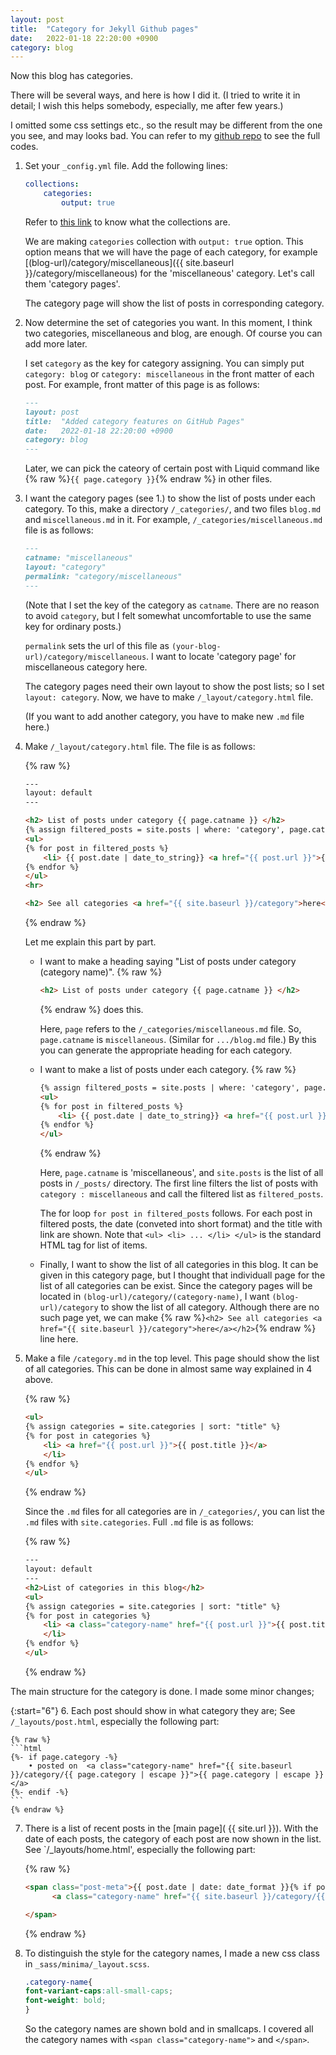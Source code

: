 ```yaml
---
layout: post
title:  "Category for Jekyll Github pages"
date:   2022-01-18 22:20:00 +0900
category: blog
---
```

Now this blog has categories. 

There will be several ways, and here is how I did it. (I tried to write it in detail; I wish this helps somebody, especially, me after few years.) 

I omitted some css settings etc., so the result may be different from the one you see, and may looks bad. You can refer to my [github repo](https://github.com/hojin-kim/blog) to see the full codes. 

1. Set your `_config.yml` file. Add the following lines:

    ```yaml
    collections:
        categories:
            output: true
    ```

    Refer to [this link](https://jekyllrb.com/docs/collections/) to know what the collections are. 

    We are making `categories` collection with `output: true` option. This option means that we will have the page of each category, for example [(blog-url)/category/miscellaneous]({{ site.baseurl }}/category/miscellaneous) for the '<span class="category-name">miscellaneous</span>' category. Let's call them 'category pages'.
    
    The category page will show the list of posts in corresponding category.

2. Now determine the set of categories you want. 
    In this moment, I think two categories, <span class='category-name'> miscellaneous</span> and <span class='category-name'>blog</span>, are enough. Of course you can add more later. 
    
    I set `category` as the key for category assigning. You can simply put `category: blog` or `category: miscellaneous` in the front matter of each post. For example, front matter of this page is as follows:

    ```markdown
    ---
    layout: post
    title:  "Added category features on GitHub Pages"
    date:   2022-01-18 22:20:00 +0900
    category: blog
    ---
    ```

    Later, we can pick the cateory of certain post with Liquid command like {% raw %}`{{ page.category }}`{% endraw %} in other files.


3.  I want the category pages (see 1.) to show the list of posts under each category. To this, make a directory `/_categories/`, and two files `blog.md` and `miscellaneous.md` in it. For example, `/_categories/miscellaneous.md` file is as follows:

    ```markdown
    ---
    catname: "miscellaneous"
    layout: "category"
    permalink: "category/miscellaneous"
    ---
    ```
    
    (Note that I set the key of the category as `catname`. There are no reason to avoid `category`, but I felt somewhat uncomfortable to use the same key for ordinary posts.)

    `permalink` sets the url of this file as `(your-blog-url)/category/miscellaneous`. I want to locate 'category page' for <span class='category-name'>miscellaneous</span> category here. 
    
    The category pages need their own layout to show the post lists; so I set `layout: category`. Now, we have to make `/_layout/category.html` file.

    (If you want to add another category, you have to make new `.md` file here.)

4.  Make `/_layout/category.html` file. The file is as follows:

    {% raw %}
    ```html
    ---
    layout: default
    ---
    
    <h2> List of posts under category {{ page.catname }} </h2>
    {% assign filtered_posts = site.posts | where: 'category', page.catname %}
    <ul>
    {% for post in filtered_posts %}
        <li> {{ post.date | date_to_string}} <a href="{{ post.url }}">{{ post.title }}</a></li>
    {% endfor %}
    </ul>
    <hr>
    
    <h2> See all categories <a href="{{ site.baseurl }}/category">here</a></h2>
    ```
    {% endraw %}

    Let me explain this part by part. 
    *   I want to make a heading saying "List of posts under category (category name)". 
        {% raw %}
        ```html 
        <h2> List of posts under category {{ page.catname }} </h2>
        ```
        {% endraw %}
        does this. 
        
        Here, `page` refers to the `/_categories/miscellaneous.md` file. So, `page.catname` is `miscellaneous`. (Similar for `.../blog.md` file.) By this you can generate the appropriate heading for each category. 
    *   I want to make a list of posts under each category. 
        {% raw %}
        ```html
        {% assign filtered_posts = site.posts | where: 'category', page.catname %}
        <ul>
        {% for post in filtered_posts %}
            <li> {{ post.date | date_to_string}} <a href="{{ post.url }}">{{ post.title }}</a></li>
        {% endfor %}
        </ul>
        ```
        {% endraw %}

        Here, `page.catname` is 'miscellaneous', and `site.posts` is the list of all posts in `/_posts/` directory. The first line filters the list of posts with `category : miscellaneous` and call the filtered list as `filtered_posts`.
        
        The for loop `for post in filtered_posts` follows. For each post in filtered posts, the date (conveted into short format) and the title with link are shown. Note that `<ul> <li> ... </li> </ul>` is the standard HTML tag for list of items.

    *   Finally, I want to show the list of all categories in this blog. It can be given in this category page, but I thought that individuall page for the list of all categories can be exist. Since the category pages will be located in `(blog-url)/category/(category-name)`, I want `(blog-url)/category` to show the list of all category. Although there are no such page yet, we can make 
        {% raw %}`<h2> See all categories <a href="{{ site.baseurl }}/category">here</a></h2>`{% endraw %}
        line here.
    
5.  Make a file `/category.md` in the top level. This page should show the list of all categories. This can be done in almost same way explained in 4 above.

    {% raw %}
    ```html 
    <ul>
    {% assign categories = site.categories | sort: "title" %}
    {% for post in categories %}
        <li> <a href="{{ post.url }}">{{ post.title }}</a>
        </li>
    {% endfor %}
    </ul>
    ```
    {% endraw %}
    
    Since the `.md` files for all categories are in `/_categories/`, you can list the `.md` files with `site.categories`. Full `.md` file is as follows:

    {% raw %}
    ```html 
    ---
    layout: default
    ---
    <h2>List of categories in this blog</h2>
    <ul>
    {% assign categories = site.categories | sort: "title" %}
    {% for post in categories %}
        <li> <a class="category-name" href="{{ post.url }}">{{ post.title }}</a>
        </li>
    {% endfor %}
    </ul>
    ```
    {% endraw %}

The main structure for the category is done. I made some minor changes; 

{:start="6"}
6. Each post should show in what category they are; See `/_layouts/post.html`, especially the following part:
    
    {% raw %}
    ```html
    {%- if page.category -%}
        • posted on  <a class="category-name" href="{{ site.baseurl }}/category/{{ page.category | escape }}">{{ page.category | escape }}</a> 
    {%- endif -%}
    ```
    {% endraw %}

7. There is a list of recent posts in the [main page]( {{ site.url }}). With the date of each posts, the category of each post are now shown in the list. See `/_layouts/home.html', especially the following part:
    
    {% raw %}
    ```html
    <span class="post-meta">{{ post.date | date: date_format }}{% if post.category %} &nbsp/&nbsp in 
          <a class="category-name" href="{{ site.baseurl }}/category/{{ post.category }}"> {{ post.category }} </a>{% endif %}

    </span>
    ```
    {% endraw %}

8. To distinguish the style for the category names, I made a new css class in `_sass/minima/_layout.scss`.
    
    ```css
    .category-name{
    font-variant-caps:all-small-caps;
    font-weight: bold;
    }
    ```

    So the category names are shown bold and in smallcaps. I covered all the category names with `<span class="category-name">` and `</span>`. 